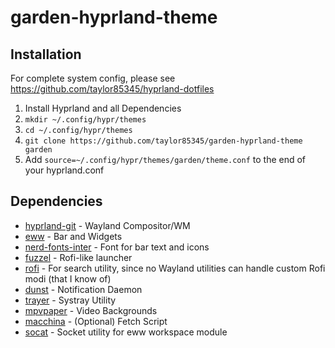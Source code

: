 # garden-hyprland-theme

## Installation
For complete system config, please see https://github.com/taylor85345/hyprland-dotfiles

1. Install Hyprland and all Dependencies
2. `mkdir ~/.config/hypr/themes`
3. `cd ~/.config/hypr/themes`
4. `git clone https://github.com/taylor85345/garden-hyprland-theme garden`
5. Add `source=~/.config/hypr/themes/garden/theme.conf` to the end of your hyprland.conf

## Dependencies

- [hyprland-git](https://github.com/vaxerski/hyprland) - Wayland Compositor/WM
- [eww](https://github.com/elkowar/eww) - Bar and Widgets
- [nerd-fonts-inter](https://github.com/rsms/inter) - Font for bar text and icons
- [fuzzel](https://codeberg.org/dnkl/fuzzel) - Rofi-like launcher
- [rofi](https://github.com/davatorium/rofi) - For search utility, since no Wayland utilities can handle custom Rofi modi (that I know of)
- [dunst](https://github.com/dunst-project/dunst) - Notification Daemon
- [trayer](https://github.com/sargon/trayer-srg) - Systray Utility
- [mpvpaper](https://github.com/GhostNaN/mpvpaper) - Video Backgrounds
- [macchina](https://github.com/Macchina-CLI/macchina) - (Optional) Fetch Script
- [socat](http://www.dest-unreach.org/socat/) - Socket utility for eww workspace module

